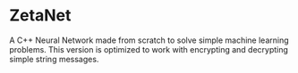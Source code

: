 # ZetaNet
A C++ Neural Network made from scratch to solve simple machine learning problems. This version is optimized to work with encrypting and decrypting simple string messages.

